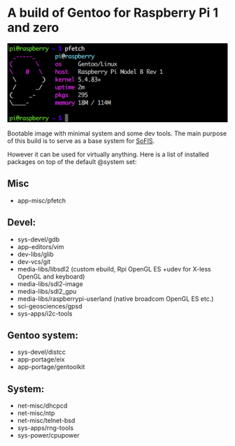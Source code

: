 # A build of Gentoo for Raspberry Pi 1 and zero

![shell screenshot](https://github.com/sam-itt/gentoo-pie/blob/media/gentoo-pie-pfetch.png)

Bootable image with minimal system and some dev tools. The main purpose of this
build is to serve as a base system for [SoFIS](https://github.com/sam-itt/sofis).

However it can be used for virtually anything. Here is a list of installed
packages on top of the default @system set:

## Misc
* app-misc/pfetch

## Devel:
* sys-devel/gdb
* app-editors/vim
* dev-libs/glib
* dev-vcs/git
* media-libs/libsdl2 (custom ebuild, Rpi OpenGL ES +udev for X-less OpenGL and keyboard)
* media-libs/sdl2-image
* media-libs/sdl2_gpu
* media-libs/raspberrypi-userland (native broadcom OpenGL ES etc.)
* sci-geosciences/gpsd
* sys-apps/i2c-tools

## Gentoo system:
* sys-devel/distcc
* app-portage/eix
* app-portage/gentoolkit

## System:
* net-misc/dhcpcd
* net-misc/ntp
* net-misc/telnet-bsd
* sys-apps/rng-tools
* sys-power/cpupower

